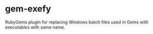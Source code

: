 gem-exefy
=========

RubyGems plugin for replacing Windows batch files used in Gems with executables with same name.